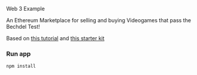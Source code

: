 Web 3 Example

An Ethereum Marketplace for selling and buying Videogames that pass the Bechdel Test!

Based on [this tutorial](https://www.dappuniversity.com/articles/how-to-build-a-blockchain-app) and [this starter kit](https://github.com/dappuniversity/starter_kit)

### Run app

```
npm install
```
